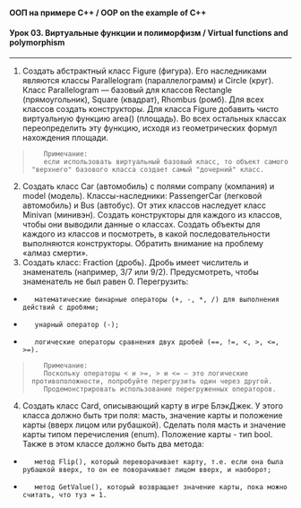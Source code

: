 #### ООП на примере C++ / OOP on the example of C++
#### Урок 03. Виртуальные функции и полиморфизм / Virtual functions and polymorphism

***

1. Создать абстрактный класс Figure (фигура). Его наследниками являются классы Parallelogram (параллелограмм) и Circle (круг). Класс Parallelogram — базовый для классов Rectangle (прямоугольник), Square (квадрат), Rhombus (ромб). Для всех классов создать конструкторы. Для класса Figure добавить чисто виртуальную функцию area() (площадь). Во всех остальных классах переопределить эту функцию, исходя из геометрических формул нахождения площади.
>        Примечание:
>        если использовать виртуальный базовый класс, то объект самого "верхнего" базового класса создает самый "дочерний" класс.
2. Создать класс Car (автомобиль) с полями company (компания) и model (модель). Классы-наследники: PassengerCar (легковой автомобиль) и Bus (автобус). От этих классов наследует класс Minivan (минивэн). Создать конструкторы для каждого из классов, чтобы они выводили данные о классах. Создать объекты для каждого из классов и посмотреть, в какой последовательности выполняются конструкторы. Обратить внимание на проблему «алмаз смерти».
3. Создать класс: Fraction (дробь). Дробь имеет числитель и знаменатель (например, 3/7 или 9/2). Предусмотреть, чтобы знаменатель не был равен 0. Перегрузить:
-        математические бинарные операторы (+, -, *, /) для выполнения действий с дробями;
-        унарный оператор (-);
-        логические операторы сравнения двух дробей (==, !=, <, >, <=, >=).
>        Примечание:
>        Поскольку операторы < и >=, > и <= — это логические противоположности, попробуйте перегрузить один через другой.
>        Продемонстрировать использование перегруженных операторов.
4. Создать класс Card, описывающий карту в игре БлэкДжек. У этого класса должно быть три поля: масть, значение карты и положение карты (вверх лицом или рубашкой). Сделать поля масть и значение карты типом перечисления (enum). Положение карты - тип bool. Также в этом классе должно быть два метода:
-        метод Flip(), который переворачивает карту, т.е. если она была рубашкой вверх, то он ее поворачивает лицом вверх, и наоборот;
-        метод GetValue(), который возвращает значение карты, пока можно считать, что туз = 1.
